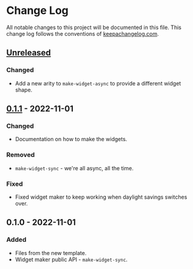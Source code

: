 # Change Log
All notable changes to this project will be documented in this file. This change log follows the conventions of [keepachangelog.com](http://keepachangelog.com/).

## [Unreleased]
### Changed
- Add a new arity to `make-widget-async` to provide a different widget shape.

## [0.1.1] - 2022-11-01
### Changed
- Documentation on how to make the widgets.

### Removed
- `make-widget-sync` - we're all async, all the time.

### Fixed
- Fixed widget maker to keep working when daylight savings switches over.

## 0.1.0 - 2022-11-01
### Added
- Files from the new template.
- Widget maker public API - `make-widget-sync`.

[Unreleased]: https://sourcehost.site/your-name/ch03-functions/compare/0.1.1...HEAD
[0.1.1]: https://sourcehost.site/your-name/ch03-functions/compare/0.1.0...0.1.1
